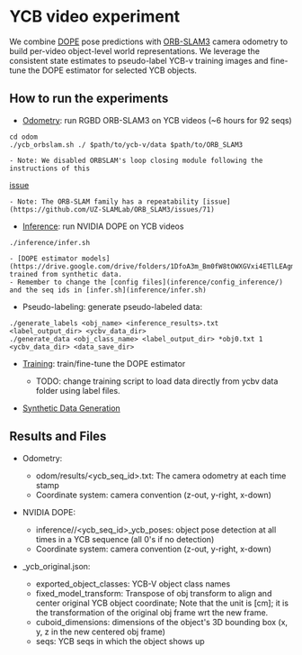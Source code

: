 # YCB video experiment
We combine [DOPE](https://github.com/NVlabs/Deep_Object_Pose) pose predictions with [ORB-SLAM3](https://github.com/UZ-SLAMLab/ORB_SLAM3) camera odometry to build per-video object-level world representations.
We leverage the consistent state estimates to pseudo-label YCB-v training images and fine-tune the DOPE estimator for selected YCB objects.

## How to run the experiments
- [Odometry](odom/): run RGBD ORB-SLAM3 on YCB videos (~6 hours for 92 seqs)
```
cd odom
./ycb_orbslam.sh ./ $path/to/ycb-v/data $path/to/ORB_SLAM3
```
    - Note: We disabled ORBSLAM's loop closing module following the instructions of this
[issue](https://github.com/raulmur/ORB_SLAM2/issues/256)

    - Note: The ORB-SLAM family has a repeatability [issue](https://github.com/UZ-SLAMLab/ORB_SLAM3/issues/71)

- [Inference](inference/): run NVIDIA DOPE on YCB videos
```
./inference/infer.sh
```
    - [DOPE estimator models](https://drive.google.com/drive/folders/1DfoA3m_Bm0fW8tOWXGVxi4ETlLEAgmcg) trained from synthetic data.
    - Remember to change the [config files](inference/config_inference/) and the seq ids in [infer.sh](inference/infer.sh)

- Pseudo-labeling: generate pseudo-labeled data:
```
./generate_labels <obj_name> <inference_results>.txt <label_output_dir> <ycbv_data_dir>
./generate_data <obj_class_name> <label_output_dir> *obj0.txt 1 <ycbv_data_dir> <data_save_dir>
```

- [Training](train2/): train/fine-tune the DOPE estimator
    - TODO: change training script to load data directly from ycbv data folder using label files.

- [Synthetic Data Generation](https://github.com/owl-project/NVISII)





## Results and Files
- Odometry:
    - odom/results/<ycb_seq_id>.txt: The camera odometry at each time stamp
    - Coordinate system: camera convention (z-out, y-right, x-down)

- NVIDIA DOPE:
    - inference/<obj name>/<ycb_seq_id>_ycb_poses: object pose detection at all times in a YCB sequence (all 0's if no detection)
    - Coordinate system: camera convention (z-out, y-right, x-down)

- _ycb_original.json:
    - exported_object_classes: YCB-V object class names
    - fixed_model_transform: Transpose of obj transform to align and center original YCB object coordinate; Note that the unit is [cm]; it is the transformation of the original obj frame wrt the new frame.
    - cuboid_dimensions: dimensions of the object's 3D bounding box (x, y, z in the new centered obj frame)
    - seqs: YCB seqs in which the object shows up
